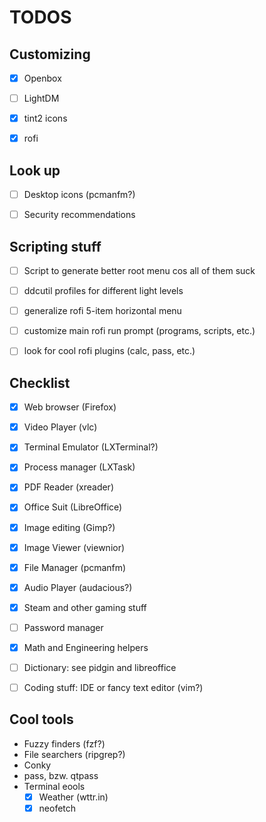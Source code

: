 # TODOS



## Customizing
- [X] Openbox
- [ ] LightDM
- [X] tint2 icons
- [X] rofi



## Look up
- [ ] Desktop icons (pcmanfm?)
- [ ] Security recommendations



## Scripting stuff
- [ ] Script to generate better root menu cos all of them suck
- [ ] ddcutil profiles for different light levels
- [ ] generalize rofi 5-item horizontal menu
- [ ] customize main rofi run prompt (programs, scripts, etc.)
- [ ] look for cool rofi plugins (calc, pass, etc.)



## Checklist
- [X] Web browser (Firefox)
- [X] Video Player (vlc)
- [X] Terminal Emulator (LXTerminal?)
- [X] Process manager (LXTask)
- [X] PDF Reader (xreader)
- [X] Office Suit (LibreOffice)
- [X] Image editing (Gimp?)
- [X] Image Viewer (viewnior)
- [X] File Manager (pcmanfm)
- [X] Audio Player (audacious?)
- [X] Steam and other gaming stuff
- [ ] Password manager
- [X] Math and Engineering helpers
- [ ] Dictionary: see pidgin and libreoffice
- [ ] Coding stuff: IDE or fancy text editor (vim?)



## Cool tools
- Fuzzy finders (fzf?)
- File searchers (ripgrep?)
- Conky
- pass, bzw. qtpass
- Terminal eools
  + [X] Weather (wttr.in)
  + [X] neofetch

